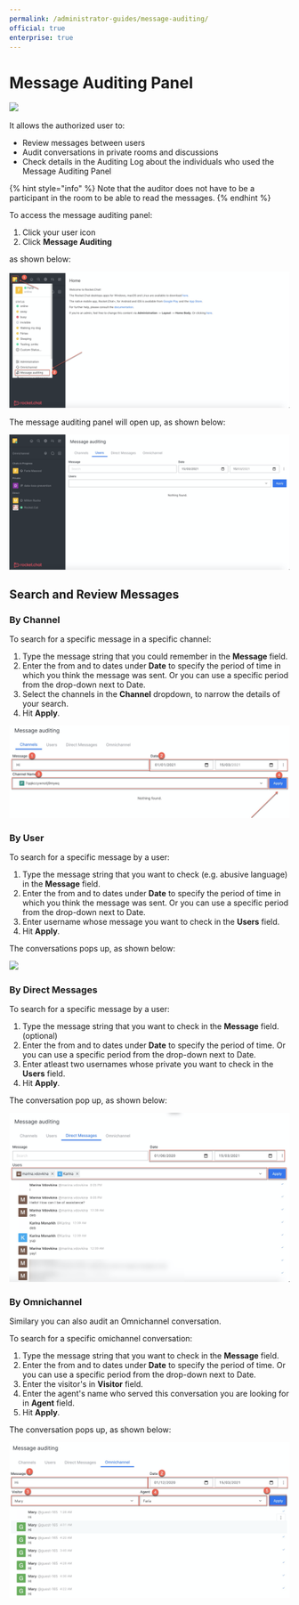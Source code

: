 ```yaml
---
permalink: /administrator-guides/message-auditing/
official: true
enterprise: true
---
```


# Message Auditing Panel

![](<../../.gitbook/assets/2021-06-10\_22-31-38 (3) (3) (3) (3) (3) (3) (3) (3) (3) (2) (3) (1) (1) (1) (1) (1) (1) (12).jpg>)

It allows the authorized user to:

* Review messages between users
* Audit conversations in private rooms and discussions
* Check details in the Auditing Log about the individuals who used the Message Auditing Panel

{% hint style="info" %}
Note that the auditor does not have to be a participant in the room to be able to read the messages.
{% endhint %}

To access the message auditing panel:

1. Click your user icon
2. Click **Message Auditing**

as shown below:

![](<../../.gitbook/assets/image (287).png>)

The message auditing panel will open up, as shown below:

![](<../../.gitbook/assets/image (288).png>)

## Search and Review Messages

### By Channel

To search for a specific message in a specific channel:

1. Type the message string that you could remember in the **Message** field.
2. Enter the from and to dates under **Date** to specify the period of time in which you think the message was sent. Or you can use a specific period from the drop-down next to Date.
3. Select the channels in the **Channel** dropdown, to narrow the details of your search.
4. Hit **Apply**.

![](<../../.gitbook/assets/image (289).png>)

### By User

To search for a specific message by a user:

1. Type the message string that you want to check (e.g. abusive language) in the **Message** field.
2. Enter the from and to dates under **Date** to specify the period of time in which you think the message was sent. Or you can use a specific period from the drop-down next to Date.
3. Enter username whose message you want to check in the **Users** field.
4. Hit **Apply**.

The conversations pops up, as shown below:

![](<../../.gitbook/assets/image (298) (1) (1) (1) (1) (1) (1).png>)

### By Direct Messages

To search for a specific message by a user:

1. Type the message string that you want to check in the **Message** field. (optional)
2. Enter the from and to dates under **Date** to specify the period of time. Or you can use a specific period from the drop-down next to Date.
3. Enter atleast two usernames whose private you want to check in the **Users** field.
4. Hit **Apply**.

The conversation pop up, as shown below:

![](<../../.gitbook/assets/image (294).png>)

### By Omnichannel

Similary you can also audit an Omnichannel conversation.

To search for a specific omichannel conversation:

1. Type the message string that you want to check in the **Message** field.
2. Enter the from and to dates under **Date** to specify the period of time. Or you can use a specific period from the drop-down next to Date.
3. Enter the visitor's in **Visitor** field.
4. Enter the agent's name who served this conversation you are looking for in **Agent** field.
5. Hit **Apply**.

The conversation pops up, as shown below:

![](<../../.gitbook/assets/image (295).png>)
